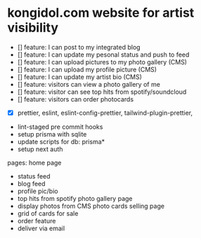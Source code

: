 # kongidol.com website for artist visibility

- [] feature: I can post to my integrated blog
- [] feature: I can update my pesonal status and push to feed
- [] feature: I can upload pictures to my photo gallery (CMS)
- [] feature: I can upload my profile picture (CMS)
- [] feature: I can update my artist bio (CMS)
- [] feature: visitors can view a photo gallery of me
- [] feature: visitor can see top hits from spotify/soundcloud
- [] feature: visitors can order photocards

- [x] prettier, eslint, eslint-config-prettier, tailwind-plugin-prettier,
- lint-staged pre commit hooks
- setup prisma with sqlite
- update scripts for db: prisma\*
- setup next auth

pages:
home page

- status feed
- blog feed
- profile pic/bio
- top hits from spotify
  photo gallery page
- display photos from CMS
  photo cards selling page
- grid of cards for sale
- order feature
- deliver via email

